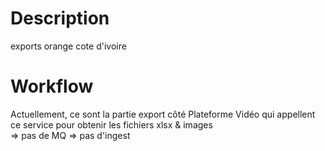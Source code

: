 # Description

exports orange cote d'ivoire

# Workflow

Actuellement, ce sont la partie export côté Plateforme Vidéo qui appellent ce service pour obtenir les fichiers xlsx & images  
 => pas de MQ
 => pas d'ingest  
